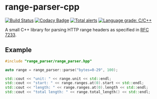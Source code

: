 # range-parser-cpp

[![Build Status](https://github.com/i96751414/range-parser-cpp/workflows/build/badge.svg)](https://github.com/i96751414/range-parser-cpp/actions?query=workflow%3Abuild)
[![Codacy Badge](https://app.codacy.com/project/badge/Grade/76f16b060d254103aedb27b077c6ee13)](https://www.codacy.com/gh/i96751414/range-parser-cpp/dashboard?utm_source=github.com&amp;utm_medium=referral&amp;utm_content=i96751414/range-parser-cpp&amp;utm_campaign=Badge_Grade)
[![Total alerts](https://img.shields.io/lgtm/alerts/g/i96751414/range-parser-cpp.svg?logo=lgtm&logoWidth=18)](https://lgtm.com/projects/g/i96751414/range-parser-cpp/alerts/)
[![Language grade: C/C++](https://img.shields.io/lgtm/grade/cpp/g/i96751414/range-parser-cpp.svg?logo=lgtm&logoWidth=18)](https://lgtm.com/projects/g/i96751414/range-parser-cpp/context:cpp)

A small C++ library for parsing HTTP range headers as specified in [RFC 7233](https://www.rfc-editor.org/info/rfc7233).

## Example

```c++
#include "range_parser/range_parser.hpp"

auto range = range_parser::parse("bytes=0-29", 100);

std::cout << "unit: " << range.unit << std::endl;
std::cout << "start: " << range.ranges.at(0).start << std::endl;
std::cout << "length: " << range.ranges.at(0).length << std::endl;
std::cout << "total length: " << range.total_length() << std::endl;
```